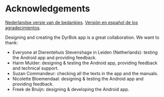 # Acknowledgements

[Nederlandse versie van de bedankjes](/documentation/dutch/acknowledgements.md).
[Versión en español de los agradecimientos](/documentation/spanish/acknowledgements.md).

Designing and creating the DyrBok app is a great collaboration. We want to thank:
- Everyone at Dierentehuis Stevenshage in Leiden (Netherlands): testing the Android app and providing feedback.
- Harm Mulder: designing & testing the Android app, providing feedback and technical support.
- Suzan Commandeur: checking all the texts in the app and the manuals.
- Nicolette Bloemendaal: designing & testing the Android app and providing feedback.
- Freek de Bruijn: designing & developing the Android app.
